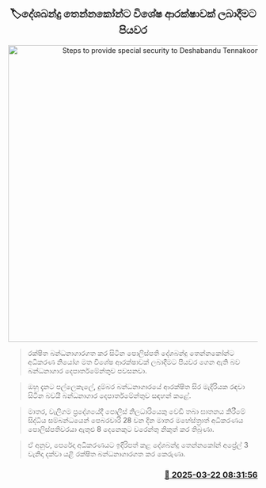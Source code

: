 <p align='center'><b><h2 align='center' title='Steps to provide special security to Deshabandu Tennakoon'>🏷දේශබන්දු තෙන්නකෝන්ට විශේෂ ආරක්ෂාවක් ලබාදීමට පියවර</h2></b></p>
<p align='center'><img src='https://helakuru.sgp1.cdn.digitaloceanspaces.com/esana/images/lib/deshabandu-thennakoon-3983.jpg' width='600' alt='Steps to provide special security to Deshabandu Tennakoon'></p>

> රක්ෂිත බන්ධනාගාරගත කර සිටින පොලිස්පති දේශබන්දු තෙන්නකෝන්ට අධිකරණ නියෝග මත විශේෂ ආරක්ෂාවක් ලබාදීමට පියවර ගෙන ඇති බව බන්ධනාගාර දෙපාර්තමේන්තුව පවසනවා.

> ඔහු දැනට පල්ලෙකැලේ, දුම්බර බන්ධනාගාරයේ ආරක්ෂිත සිර මැදිරියක රඳවා සිටින බවයි බන්ධනාගාර දෙපාර්තමේන්තුව සඳහන් ක​ළේ.

> මාතර, වැලිගම ප්‍රදේශයේදී පොලිස් නිලධාරියෙකු වෙඩි තබා ඝාතනය කිරීමේ සිද්ධිය සම්බන්ධයෙන් පෙබරවාරි 28 වන දින මාතර මහේස්ත්‍රාත් අධිකරණය පොලිස්පතිවරයා ඇතුළු 8 දෙනෙකුට වරෙන්තු නිකුත් කර තිබුණා.

> ඒ අනුව, පෙරේදා අධිකරණයට ඉදිරිපත් කළ දේශබන්දු තෙන්නකෝන් අප්‍රේල් 3 වැනිදා දක්වා යළි රක්ෂිත බන්ධනාගාරගත කර කෙරුණා.



<h3 align='right'><a href='https://www.helakuru.lk/esana/p/108547/'>📅 2025-03-22 08:31:56</a></h3>
